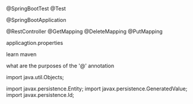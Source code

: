 @SpringBootTest
@Test

@SpringBootApplication

@RestController
@GetMapping
@DeleteMapping
@PutMapping

applicagtion.properties

learn maven

what are the purposes of the '@' annotation

import java.util.Objects;

import javax.persistence.Entity;
import javax.persistence.GeneratedValue;
import javax.persistence.Id;
